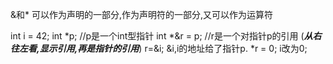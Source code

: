 &和*
可以作为声明的一部分,作为声明符的一部分,又可以作为运算符

int i = 42;
int *p; //p是一个int型指针
int *&r = p;    //r是一个对指针p的引用 (***从右往左看,显示引用,再是指针的引用***)
r=&i;   &i,i的地址给了指针p.
*r = 0; i改为0;